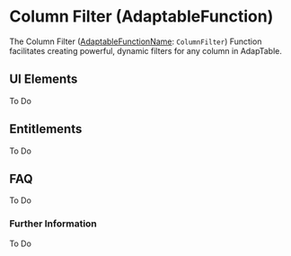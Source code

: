 # Column Filter (AdaptableFunction)

The Column Filter ([AdaptableFunctionName](https://api.adaptabletools.com/modules/_src_predefinedconfig_common_types_.html#adaptablefunctionname): `ColumnFilter`) Function facilitates creating powerful, dynamic filters for any column in AdapTable.


## UI Elements
To Do

## Entitlements
To Do

## FAQ

To Do

### Further Information

To Do


